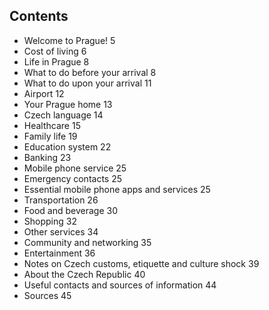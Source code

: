 <h2>Contents</h2>

* Welcome to Prague!	5
* Cost of living	6
* Life in Prague	8
* What to do before your arrival	8
* What to do upon your arrival	11
* Airport	12
* Your Prague home	13
* Czech language	14
* Healthcare	15
* Family life	19
* Education system	22
* Banking	23
* Mobile phone service	25
* Emergency contacts	25
* Essential mobile phone apps and services	25
* Transportation	26
* Food and beverage	30
* Shopping	32
* Other services	34
* Community and networking	35
* Entertainment	36
* Notes on Czech customs, etiquette and culture shock	39
* About the Czech Republic	40
* Useful contacts and sources of information	44
* Sources	45
